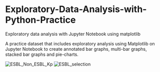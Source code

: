 # Exploratory-Data-Analysis-with-Python-Practice
Exploratory data analysis with Jupyter Notebook using matplotlib

A practice dataset that includes exploratory analysis using Matplotlib on Jupyter Notebook to create annotated bar graphs, multi-bar graphs, stacked bar graphs and pie-charts. 

![ESBL_Non_ESBL_Kp](https://user-images.githubusercontent.com/92817251/179058289-a53b9de1-8d72-421d-98c3-afb8416e89a7.png)
![ESBL_selection](https://user-images.githubusercontent.com/92817251/179058315-7d72490e-9651-4d09-b106-5281fa5505ad.png)
